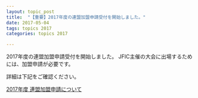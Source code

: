 ```yaml
---
layout: topic_post
title:  "【重要】2017年度の連盟加盟申請受付を開始しました。"
date: 2017-05-04
tags: topics 2017
categories: topics 2017

---
```


2017年度の連盟加盟申請受付を開始しました。
JFIC主催の大会に出場するためには、加盟申請が必要です。

詳細は下記をご確認ください。

<a class="btn btn-primary btn-sm" href="{{ site.baseurl }}{% post_url /info/2017-05-04-registration-for-2017 %}">2017年度 連盟加盟申請について</a>
